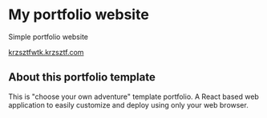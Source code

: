 # My portfolio website

Simple portfolio website

[krzsztfwtk.krzsztf.com](https://krzsztfwtk.krzsztf.com/)

## About this portfolio template

This is "choose your own adventure" template portfolio. A React based web application to easily customize and deploy using only your web browser.